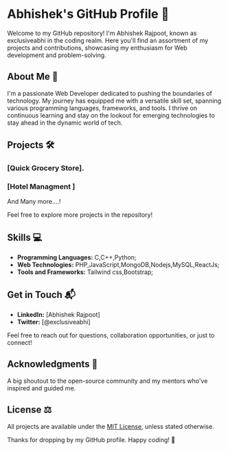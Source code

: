 # Abhishek's GitHub Profile 🚀

Welcome to my GitHub repository! I'm Abhishek Rajpoot, known as exclusiveabhi in the coding realm. Here you'll find an assortment of my projects and contributions, showcasing my enthusiasm for Web development and problem-solving.

## About Me 🌟

I'm a passionate Web Developer dedicated to pushing the boundaries of technology. My journey has equipped me with a versatile skill set, spanning various programming languages, frameworks, and tools. I thrive on continuous learning and stay on the lookout for emerging technologies to stay ahead in the dynamic world of tech.

## Projects 🛠️


### [Quick Grocery Store].

### [Hotel Managment ]

And Many more....!

Feel free to explore more projects in the repository!


## Skills 💻

- **Programming Languages:** C,C++,Python;
- **Web Technologies:** PHP,JavaScript,MongoDB,Nodejs,MySQL,ReactJs;
- **Tools and Frameworks:** Tailwind css,Bootstrap;

## Get in Touch 📬

- **LinkedIn:** [Abhishek Rajpoot]
- **Twitter:** [@exclusiveabhi]

Feel free to reach out for questions, collaboration opportunities, or just to connect!

## Acknowledgments 🙏

A big shoutout to the open-source community and my mentors who've inspired and guided me.

## License ⚖️

All projects are available under the [MIT License](LICENSE), unless stated otherwise.

Thanks for dropping by my GitHub profile. Happy coding! 🚀
